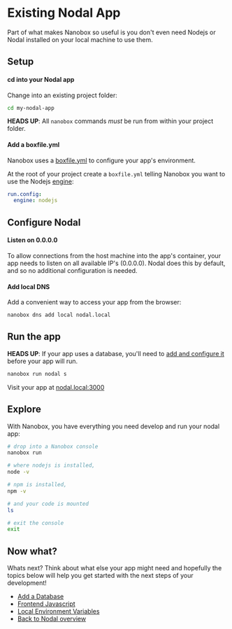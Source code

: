 # Existing Nodal App
Part of what makes Nanobox so useful is you don't even need Nodejs or Nodal installed on your local machine to use them.

## Setup

#### cd into your Nodal app
Change into an existing project folder:

```bash
cd my-nodal-app
```

**HEADS UP**: All `nanobox` commands *must* be run from within your project folder.

#### Add a boxfile.yml
Nanobox uses a <a href="https://docs.nanobox.io/boxfile/" target="\_blank">boxfile.yml</a> to configure your app's environment.

At the root of your project create a `boxfile.yml` telling Nanobox you want to use the Nodejs <a href="https://docs.nanobox.io/engines/" target="\_blank">engine</a>:

```yaml
run.config:
  engine: nodejs
```

## Configure Nodal

#### Listen on 0.0.0.0
To allow connections from the host machine into the app's container, your app needs to listen on all available IP's (0.0.0.0). Nodal does this by default, and so no additional configuration is needed.

#### Add local DNS
Add a convenient way to access your app from the browser:

```bash
nanobox dns add local nodal.local
```

## Run the app
**HEADS UP**: If your app uses a database, you'll need to [add and configure it](/nodejs/nodal/add-a-database) before your app will run.

```bash
nanobox run nodal s
```

Visit your app at <a href="http://nodal.local:3000" target="\_blank">nodal.local:3000</a>

## Explore
With Nanobox, you have everything you need develop and run your nodal app:

```bash
# drop into a Nanobox console
nanobox run

# where nodejs is installed,
node -v

# npm is installed,
npm -v

# and your code is mounted
ls

# exit the console
exit
```

## Now what?
Whats next? Think about what else your app might need and hopefully the topics below will help you get started with the next steps of your development!

* [Add a Database](/nodejs/nodal/add-a-database)
* [Frontend Javascript](/nodejs/nodal/frontend-javascript)
* [Local Environment Variables](/nodejs/nodal/local-evars)
* [Back to Nodal overview](/nodejs/nodal)
